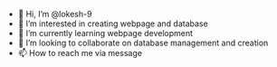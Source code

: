 - 👋 Hi, I’m @lokesh-9
- 👀 I’m interested in creating webpage and database
- 🌱 I’m currently learning webpage development
- 💞️ I’m looking to collaborate on database management and creation 
- 📫 How to reach me via message

<!---
lokesh-9/lokesh-9 is a ✨ special ✨ repository because its `README.md` (this file) appears on your GitHub profile.
You can click the Preview link to take a look at your changes.
--->

